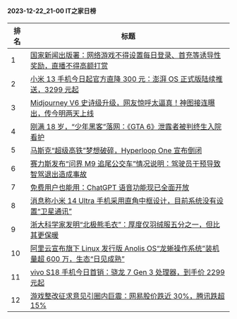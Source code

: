 #### 2023-12-22_21-00  IT之家日榜

| 排名 | 标题|
| --- | ---|
| 1 | [国家新闻出版署：网络游戏不得设置每日登录、首充等诱导性奖励，直播不得高额打赏](https://www.ithome.com/0/740/907.htm) |
| 2 | [小米 13 手机今日起官方直降 300 元：澎湃 OS 正式版陆续推送，3299 元起](https://www.ithome.com/0/740/917.htm) |
| 3 | [Midjourney V6 史诗级升级，网友惊呼太逼真！神图接连曝出，传今明两天上线](https://www.ithome.com/0/740/837.htm) |
| 4 | [刚满 18 岁，“少年黑客”落网：《GTA 6》泄露者被判终生入院看护](https://www.ithome.com/0/740/882.htm) |
| 5 | [马斯克“超级高铁”梦想破碎，Hyperloop One 宣布倒闭](https://www.ithome.com/0/740/857.htm) |
| 6 | [赛力斯发布“问界 M9 追尾公交车”情况说明：驾驶员干预导致智驾退出造成事故](https://www.ithome.com/0/740/864.htm) |
| 7 | [免费用户也能用：ChatGPT 语音功能现已全面开放](https://www.ithome.com/0/740/826.htm) |
| 8 | [消息称小米 14 Ultra 手机采用直角中框设计，目前系统没有设置“卫星通讯”](https://www.ithome.com/0/740/909.htm) |
| 9 | [浙大科学家发明“北极熊毛衣”：厚度仅羽绒服五分之一，但比其更保暖](https://www.ithome.com/0/740/925.htm) |
| 10 | [阿里云宣布旗下 Linux 发行版 Anolis OS“龙蜥操作系统”装机量超 600 万，生态“日见成熟”](https://www.ithome.com/0/740/838.htm) |
| 11 | [vivo S18 手机今日首销：骁龙 7 Gen 3 处理器，到手价 2299 元起](https://www.ithome.com/0/740/845.htm) |
| 12 | [游戏整改征求意见引圈内巨震：网易股价跌近 30%，腾讯跌超 15%](https://www.ithome.com/0/740/939.htm) |

